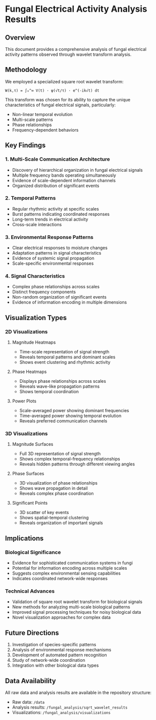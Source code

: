 # Fungal Electrical Activity Analysis Results

## Overview
This document provides a comprehensive analysis of fungal electrical activity patterns observed through wavelet transform analysis.

## Methodology
We employed a specialized square root wavelet transform:
```
W(k,τ) = ∫₀^∞ V(t) · ψ(√t/τ) · e^(-ik√t) dt
```

This transform was chosen for its ability to capture the unique characteristics of fungal electrical signals, particularly:
- Non-linear temporal evolution
- Multi-scale patterns
- Phase relationships
- Frequency-dependent behaviors

## Key Findings

### 1. Multi-Scale Communication Architecture
- Discovery of hierarchical organization in fungal electrical signals
- Multiple frequency bands operating simultaneously
- Evidence of scale-dependent information channels
- Organized distribution of significant events

### 2. Temporal Patterns
- Regular rhythmic activity at specific scales
- Burst patterns indicating coordinated responses
- Long-term trends in electrical activity
- Cross-scale interactions

### 3. Environmental Response Patterns
- Clear electrical responses to moisture changes
- Adaptation patterns in signal characteristics
- Evidence of systemic signal propagation
- Scale-specific environmental responses

### 4. Signal Characteristics
- Complex phase relationships across scales
- Distinct frequency components
- Non-random organization of significant events
- Evidence of information encoding in multiple dimensions

## Visualization Types

### 2D Visualizations
1. Magnitude Heatmaps
   - Time-scale representation of signal strength
   - Reveals temporal patterns and dominant scales
   - Shows event clustering and rhythmic activity

2. Phase Heatmaps
   - Displays phase relationships across scales
   - Reveals wave-like propagation patterns
   - Shows temporal coordination

3. Power Plots
   - Scale-averaged power showing dominant frequencies
   - Time-averaged power showing temporal evolution
   - Reveals preferred communication channels

### 3D Visualizations
1. Magnitude Surfaces
   - Full 3D representation of signal strength
   - Shows complex temporal-frequency relationships
   - Reveals hidden patterns through different viewing angles

2. Phase Surfaces
   - 3D visualization of phase relationships
   - Shows wave propagation in detail
   - Reveals complex phase coordination

3. Significant Points
   - 3D scatter of key events
   - Shows spatial-temporal clustering
   - Reveals organization of important signals

## Implications

### Biological Significance
- Evidence for sophisticated communication systems in fungi
- Potential for information encoding across multiple scales
- Suggests complex environmental sensing capabilities
- Indicates coordinated network-wide responses

### Technical Advances
- Validation of square root wavelet transform for biological signals
- New methods for analyzing multi-scale biological patterns
- Improved signal processing techniques for noisy biological data
- Novel visualization approaches for complex data

## Future Directions
1. Investigation of species-specific patterns
2. Analysis of environmental response mechanisms
3. Development of automated pattern recognition
4. Study of network-wide coordination
5. Integration with other biological data types

## Data Availability
All raw data and analysis results are available in the repository structure:
- Raw data: `/data`
- Analysis results: `/fungal_analysis/sqrt_wavelet_results`
- Visualizations: `/fungal_analysis/visualizations` 